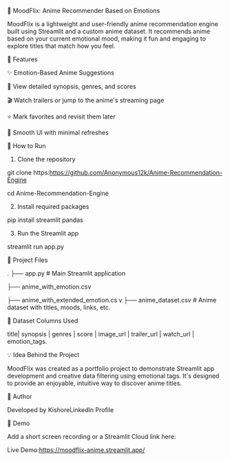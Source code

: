 🌟 MoodFlix: Anime Recommender Based on Emotions

MoodFlix is a lightweight and user-friendly anime recommendation engine built using Streamlit and a custom anime dataset. It recommends anime based on your current emotional mood, making it fun and engaging to explore titles that match how you feel.

🌈 Features

✨ Emotion-Based Anime Suggestions

💌 View detailed synopsis, genres, and scores

🎬 Watch trailers or jump to the anime's streaming page

⭐ Mark favorites and revisit them later

🌚 Smooth UI with minimal refreshes

🚀 How to Run

1. Clone the repository

git clone https:https://github.com/Anonymous12k/Anime-Recommendation-Engine

cd Anime-Recommendation-Engine

2. Install required packages

pip install streamlit pandas

3. Run the Streamlit app

streamlit run app.py

🔹 Project Files

.
├── app.py  # Main Streamlit application

├── anime_with_emotion.csv

├── anime_with_extended_emotion.cs
v
├── anime_dataset.csv     # Anime dataset with titles, moods, links, etc.

📅 Dataset Columns Used

title| synopsis | genres | score | image_url | trailer_url | watch_url | emotion_tags.

💡 Idea Behind the Project

MoodFlix was created as a portfolio project to demonstrate Streamlit app development and creative data filtering using emotional tags. It's designed to provide an enjoyable, intuitive way to discover anime titles.

👤 Author

Developed by KishoreLinkedIn Profile


📲 Demo

Add a short screen recording or a Streamlit Cloud link here:

Live Demo:https://moodflix-anime.streamlit.app/
